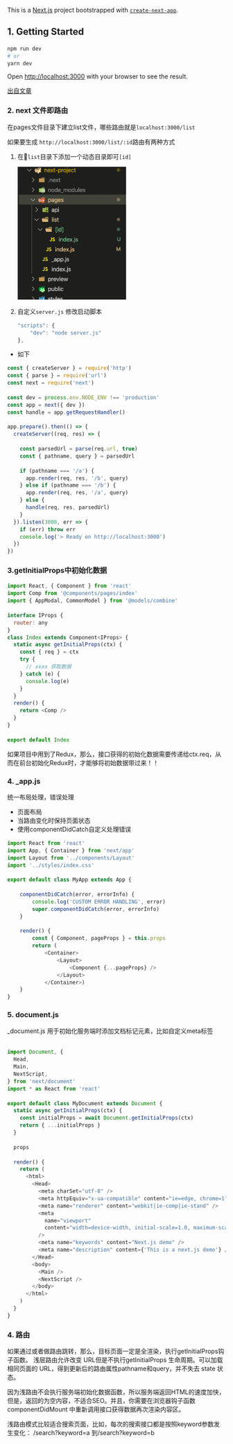 This is a [Next.js](https://nextjs.org/) project bootstrapped with [`create-next-app`](https://github.com/vercel/next.js/tree/canary/packages/create-next-app).

## 1. Getting Started

```bash
npm run dev
# or
yarn dev
```

Open [http://localhost:3000](http://localhost:3000) with your browser to see the result.

[出自文章](https://www.jianshu.com/p/3d17ee447f0c?utm_campaign) 

### 2. next 文件即路由

在pages文件目录下建立list文件，哪些路由就是`localhost:3000/list`

如果要生成 `http://localhost:3000/list/:id`路由有两种方式

1. 在`list`目录下添加一个动态目录即可`[id]`

    <img src="./preview/001.png" width="250px" alt="动态目录" />

2. 自定义`server.js`
修改启动脚本

    ```javascript
    "scripts": {
        "dev": "node server.js"
    },
    ```

* 如下

```javascript
const { createServer } = require('http')
const { parse } = require('url')
const next = require('next')

const dev = process.env.NODE_ENV !== 'production'
const app = next({ dev })
const handle = app.getRequestHandler()

app.prepare().then(() => {
  createServer((req, res) => {
  
    const parsedUrl = parse(req.url, true)
    const { pathname, query } = parsedUrl

    if (pathname === '/a') {
      app.render(req, res, '/b', query)
    } else if (pathname === '/b') {
      app.render(req, res, '/a', query)
    } else {
      handle(req, res, parsedUrl)
    }
  }).listen(3000, err => {
    if (err) throw err
    console.log('> Ready on http://localhost:3000')
  })
})
```

### 3.getInitialProps中初始化数据

```javascript
import React, { Component } from 'react'
import Comp from '@components/pages/index'
import { AppModal, CommonModel } from '@models/combine'

interface IProps {
  router: any
}
class Index extends Component<IProps> {
  static async getInitialProps(ctx) {
    const { req } = ctx
    try {
      // xxxx 获取数据
    } catch (e) {
      console.log(e)
    }
  }
  render() {
    return <Comp />
  }
}

export default Index
```

如果项目中用到了Redux，那么，接口获得的初始化数据需要传递给ctx.req，从而在前台初始化Redux时，才能够将初始数据带过来！！

### 4. _app.js

统一布局处理，错误处理

+ 页面布局
+ 当路由变化时保持页面状态
+ 使用componentDidCatch自定义处理错误

```javascript
import React from 'react'
import App, { Container } from 'next/app'
import Layout from '../components/Layout'
import '../styles/index.css'

export default class MyApp extends App {

    componentDidCatch(error, errorInfo) {
        console.log('CUSTOM ERROR HANDLING', error)
        super.componentDidCatch(error, errorInfo)
    }

    render() {
        const { Component, pageProps } = this.props
        return (
            <Container>
                <Layout>
                    <Component {...pageProps} />
                </Layout>
            </Container>)
    }
}
```

### 5. document.js

_document.js 用于初始化服务端时添加文档标记元素，比如自定义meta标签

```javascript

import Document, {
  Head,
  Main,
  NextScript,
} from 'next/document'
import * as React from 'react'

export default class MyDocument extends Document {
  static async getInitialProps(ctx) {
    const initialProps = await Document.getInitialProps(ctx)
    return { ...initialProps }
  }

  props

  render() {
    return (
      <html>
        <Head>
          <meta charSet="utf-8" />
          <meta httpEquiv="x-ua-compatible" content="ie=edge, chrome=1" />
          <meta name="renderer" content="webkit|ie-comp|ie-stand" />
          <meta
            name="viewport"
            content="width=device-width, initial-scale=1.0, maximum-scale=1.0, minimum-scale=1.0, user-scalable=no,viewport-fit=cover"
          />
          <meta name="keywords" content="Next.js demo" />
          <meta name="description" content={'This is a next.js demo'} />
        </Head>
        <body>
          <Main />
          <NextScript />
        </body>
      </html>
    )
  }
}
```

### 4. 路由

如果通过<Link href={href}></Link>或者<a href={href}></a>做路由跳转，那么，目标页面一定是全渲染，执行getInitialProps钩子函数。
浅层路由允许改变 URL但是不执行getInitialProps 生命周期。可以加载相同页面的 URL，得到更新后的路由属性pathname和query，并不失去 state 状态。

因为浅路由不会执行服务端初始化数据函数，所以服务端返回HTML的速度加快，但是，返回的为空内容，不适合SEO。并且，你需要在浏览器钩子函数componentDidMount 中重新调用接口获得数据再次渲染内容区。

浅路由模式比较适合搜索页面，比如，每次的搜索接口都是按照keyword参数发生变化：
/search?keyword=a 到/search?keyword=b